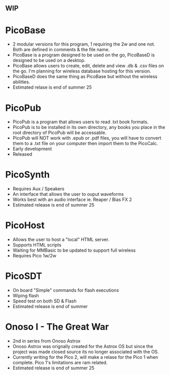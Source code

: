## WIP ##

# PicoBase
  - 2 modular versions for this program, 1 requiring the 2w and one not. Both are defined in comments & the file name.
  - PicoBase is a program designed to be used on the go, PicoBaseD is designed to be used on a desktop.
  - PicoBase allows users to create, edit, delete and view .db & .csv files on the go. I'm planning for wireless database hosting for this version.
  - PicoBaseD does the same thing as PicoBase but without the wireless abilities. 
  - Estimated relase is end of summer 25


# PicoPub
  - PicoPub is a program that allows users to read .txt book formats.
  - PicoPub is to be installed in its own directory, any books you place in the root directory of PicoPub will be accessable.
  - PicoPub will NOT work with .epub or .pdf files, you will have to convert them to a .txt file on your computer then import them to the PicoCalc.
  - Early development
  - Released


# PicoSynth 
  - Requires Aux / Speakers
  - An interface that allows the user to ouput waveforms
  - Works best with an audio interface ie. Reaper / Bias FX 2 
  - Estimated release is end of summer 25


 # PicoHost
  - Allows the user to host a "local" HTML server.
  - Supports HTML scripts
  - Waiting for MMBasic to be updated to support full wireless
  - Requires Pico 1w/2w


# PicoSDT 
  - On board "Simple" commands for flash executions
  - Wiping flash
  - Speed test on both SD & Flash
  - Estimated release is end of summer


# Onoso I - The Great War
  - 2nd in series from Onoso Astrox
  - Onoso Astrox was orignally created for the Astrox OS but since the project was made closed source its no longer associated with the OS.
  - Currently writing for the Pico 2, will make a relase for the Pico 1 when complete. Pico 1's limitations are ram related.
  - Estimated release is end of summer 25

